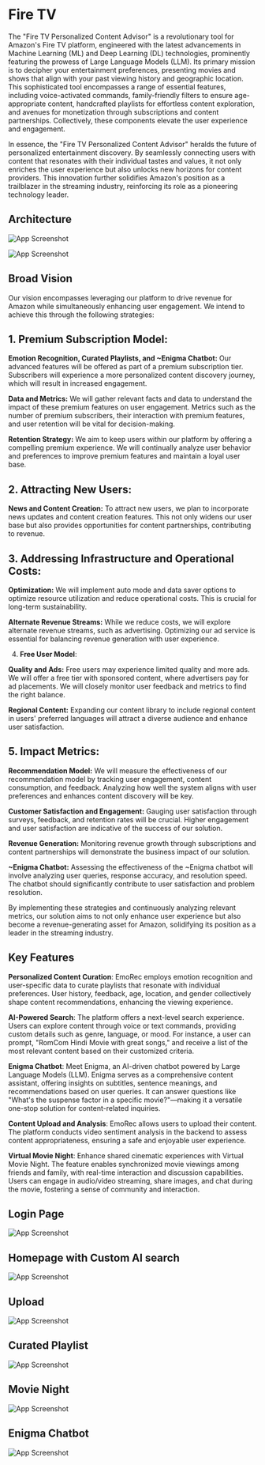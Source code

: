 
# Fire TV

The "Fire TV Personalized Content Advisor" is a revolutionary tool for Amazon's Fire TV platform, engineered with the latest advancements in Machine Learning (ML) and Deep Learning (DL) technologies, prominently featuring the prowess of Large Language Models (LLM). Its primary mission is to decipher your entertainment preferences, presenting movies and shows that align with your past viewing history and geographic location. This sophisticated tool encompasses a range of essential features, including voice-activated commands, family-friendly filters to ensure age-appropriate content, handcrafted playlists for effortless content exploration, and avenues for monetization through subscriptions and content partnerships. Collectively, these components elevate the user experience and engagement.

In essence, the "Fire TV Personalized Content Advisor" heralds the future of personalized entertainment discovery. By seamlessly connecting users with content that resonates with their individual tastes and values, it not only enriches the user experience but also unlocks new horizons for content providers. This innovation further solidifies Amazon's position as a trailblazer in the streaming industry, reinforcing its role as a pioneering technology leader.

## Architecture

![App Screenshot](https://res.cloudinary.com/dcymfuuko/image/upload/v1698192675/WhatsApp_Image_2023-10-25_at_05.40.48_abjl8w.jpg)

![App Screenshot](https://res.cloudinary.com/dcymfuuko/image/upload/v1698192398/content_partnership_r34k0n.jpg)

## Broad Vision 


Our vision encompasses leveraging our platform to drive revenue for Amazon while simultaneously enhancing user engagement. We intend to achieve this through the following strategies:

## 1. Premium Subscription Model:



**Emotion Recognition, Curated Playlists, and ~Enigma Chatbot:** Our advanced features will be offered as part of a premium subscription tier. Subscribers will experience a more personalized content discovery journey, which will result in increased engagement.

**Data and Metrics:** We will gather relevant facts and data to understand the impact of these premium features on user engagement. Metrics such as the number of premium subscribers, their interaction with premium features, and user retention will be vital for decision-making.

**Retention Strategy:** We aim to keep users within our platform by offering a compelling premium experience. We will continually analyze user behavior and preferences to improve premium features and maintain a loyal user base.

## 2. Attracting New Users:

**News and Content Creation:** To attract new users, we plan to incorporate news updates and content creation features. This not only widens our user base but also provides opportunities for content partnerships, contributing to revenue.
## 3. Addressing Infrastructure and Operational Costs:

**Optimization:** We will implement auto mode and data saver options to optimize resource utilization and reduce operational costs. This is crucial for long-term sustainability.

**Alternate Revenue Streams:** While we reduce costs, we will explore alternate revenue streams, such as advertising. Optimizing our ad service is essential for balancing revenue generation with user experience.

4. **Free User Model**:

**Quality and Ads:** Free users may experience limited quality and more ads. We will offer a free tier with sponsored content, where advertisers pay for ad placements. We will closely monitor user feedback and metrics to find the right balance.

**Regional Content:** Expanding our content library to include regional content in users' preferred languages will attract a diverse audience and enhance user satisfaction.

## 5. Impact Metrics:

**Recommendation Model:** We will measure the effectiveness of our recommendation model by tracking user engagement, content consumption, and feedback. Analyzing how well the system aligns with user preferences and enhances content discovery will be key.

**Customer Satisfaction and Engagement:** Gauging user satisfaction through surveys, feedback, and retention rates will be crucial. Higher engagement and user satisfaction are indicative of the success of our solution.

**Revenue Generation:** Monitoring revenue growth through subscriptions and content partnerships will demonstrate the business impact of our solution.

**~Enigma Chatbot:** Assessing the effectiveness of the ~Enigma chatbot will involve analyzing user queries, response accuracy, and resolution speed. The chatbot should significantly contribute to user satisfaction and problem resolution.

By implementing these strategies and continuously analyzing relevant metrics, our solution aims to not only enhance user experience but also become a revenue-generating asset for Amazon, solidifying its position as a leader in the streaming industry.

## Key Features
**Personalized Content Curation**: EmoRec employs emotion recognition and user-specific data to curate playlists that resonate with individual preferences. User history, feedback, age, location, and gender collectively shape content recommendations, enhancing the viewing experience.

**AI-Powered Search**: The platform offers a next-level search experience. Users can explore content through voice or text commands, providing custom details such as genre, language, or mood. For instance, a user can prompt, "RomCom Hindi Movie with great songs," and receive a list of the most relevant content based on their customized criteria.

**Enigma Chatbot**: Meet Enigma, an AI-driven chatbot powered by Large Language Models (LLM). Enigma serves as a comprehensive content assistant, offering insights on subtitles, sentence meanings, and recommendations based on user queries. It can answer questions like "What's the suspense factor in a specific movie?"—making it a versatile one-stop solution for content-related inquiries.

**Content Upload and Analysis**: EmoRec allows users to upload their content. The platform conducts video sentiment analysis in the backend to assess content appropriateness, ensuring a safe and enjoyable user experience.

**Virtual Movie Night**: Enhance shared cinematic experiences with Virtual Movie Night. The feature enables synchronized movie viewings among friends and family, with real-time interaction and discussion capabilities. Users can engage in audio/video streaming, share images, and chat during the movie, fostering a sense of community and interaction.
## Login Page

![App Screenshot](https://res.cloudinary.com/dcymfuuko/image/upload/v1698192753/Screenshot_20231011_034819_ecouth.png)

## Homepage with Custom AI search

![App Screenshot](https://res.cloudinary.com/dko27pkev/image/upload/v1698228931/cu_l9a6pl.png)

## Upload 
![App Screenshot](https://res.cloudinary.com/dko27pkev/image/upload/v1698293743/photo_2023-10-26_09-45-18_nmvd0u.jpg)

## Curated Playlist

![App Screenshot](https://res.cloudinary.com/dko27pkev/image/upload/v1698293591/cur_coklva.png)

## Movie Night

![App Screenshot](https://res.cloudinary.com/dcymfuuko/image/upload/v1698193021/photo_2023-10-25_05-46-23_cm0vuv.jpg)


## Enigma Chatbot

![App Screenshot](https://res.cloudinary.com/dko27pkev/image/upload/v1698230089/e_sw3a7o.png)



